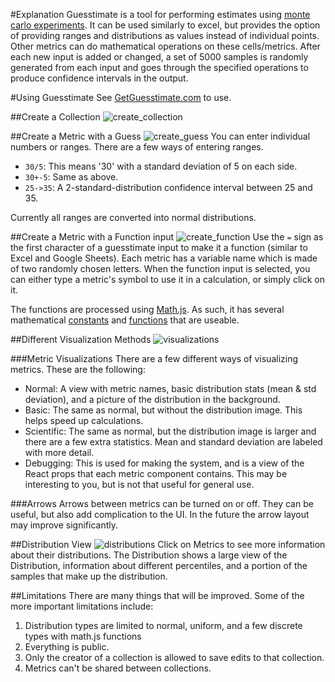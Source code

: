 #Explanation
Guesstimate is a tool for performing estimates using [monte carlo experiments](https://en.wikipedia.org/wiki/Monte_Carlo_method).  It can be used similarly to excel, but provides the option of providing ranges and distributions as values instead of individual points.  Other metrics can do mathematical operations on these cells/metrics.  After each new input is added or changed, a set of 5000 samples is randomly generated from each input and goes through the specified operations to produce confidence intervals in the output. 


#Using Guesstimate
See [GetGuesstimate.com](http://alpha.getguesstimate.com/) to use.

##Create a Collection
![create_collection](http://g.recordit.co/ixzpn44TRr.gif)

##Create a Metric with a Guess
![create_guess](http://g.recordit.co/Ug32xX0o3l.gif)
You can enter individual numbers or ranges.  There are a few ways of entering ranges.
- ```30/5```: This means '30' with a standard deviation of 5 on each side.
- ```30+-5```: Same as above.
- ```25->35```: A 2-standard-distribution confidence interval between 25 and 35.

Currently all ranges are converted into normal distributions.  

##Create a Metric with a Function input
![create_function](http://g.recordit.co/jhz3aaqobk.gif)
Use the ```=``` sign as the first character of a guesstimate input to make it a function (similar to Excel and Google Sheets).  Each metric has a variable name which is made of two randomly chosen letters.  When the function input is selected, you can either type a metric's symbol to use it in a calculation, or simply click on it.  

The functions are processed using [Math.js](http://mathjs.org/).  As such, it has several mathematical [constants](http://mathjs.org/docs/reference/constants.html) and [functions](http://mathjs.org/docs/reference/functions/categorical.html) that are useable.  

##Different Visualization Methods
![visualizations](http://g.recordit.co/lckIfpAkiA.gif)

###Metric Visualizations
There are a few different ways of visualizing metrics.  These are the following:  
- Normal: A view with metric names, basic distribution stats (mean & std deviation), and a picture of the distribution in the background.
- Basic:  The same as normal, but without the distribution image.  This helps speed up calculations.
- Scientific:  The same as normal, but the distribution image is larger and there are a few extra statistics.  Mean and standard deviation are labeled with more detail.
- Debugging: This is used for making the system, and is a view of the React props that each metric component contains.  This may be interesting to you, but is not that useful for general use.  

###Arrows
Arrows between metrics can be turned on or off.  They can be useful, but also add complication to the UI.  In the future the arrow layout may improve significantly.  

##Distribution View
![distributions](http://g.recordit.co/fkD7HJknPT.gif)
Click on Metrics to see more information about their distributions.  The Distribution shows a large view of the Distribution, information about different percentiles, and a portion of the samples that make up the distribution.

##Limitations
There are many things that will be improved.  Some of the more important limitations include:  
1. Distribution types are limited to normal, uniform, and a few discrete types with math.js functions
2. Everything is public.    
3. Only the creator of a collection is allowed to save edits to that collection.  
4. Metrics can't be shared between collections.  

